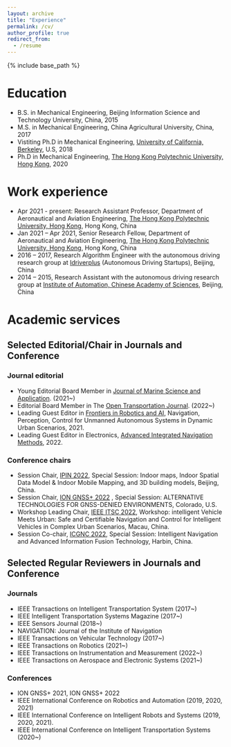 ```yaml
---
layout: archive
title: "Experience"
permalink: /cv/
author_profile: true
redirect_from:
  - /resume
---
```


{% include base_path %}

Education
======
* B.S. in Mechanical Engineering, Beijing Information Science and Technology University, China, 2015
* M.S. in Mechanical Engineering, China Agricultural University, China, 2017
* Vistiting Ph.D in Mechanical Engineering, [University of California, Berkeley](https://www.berkeley.edu/), U.S, 2018 
* Ph.D in Mechanical Engineering, [The Hong Kong Polytechnic University, Hong Kong](https://www.polyu.edu.hk/en/), 2020 

Work experience
======
* Apr 2021 - present: Research Assistant Professor, Department of Aeronautical and Aviation Engineering, [The Hong Kong Polytechnic University, Hong Kong](https://www.polyu.edu.hk/en/), Hong Kong, China
* Jan 2021 – Apr 2021, Senior Research Fellow, Department of Aeronautical and Aviation Engineering, [The Hong Kong Polytechnic University, Hong Kong](https://www.polyu.edu.hk/en/), Hong Kong, China
* 2016 – 2017, Research Algorithm Engineer with the autonomous driving research group at [Idriverplus](https://www.idriverplus.com/cn/index.html) (Autonomous Driving Startups), Beijing, China
* 2014 – 2015, Research Assistant with the autonomous driving research group at [Institute of Automation, Chinese Academy of Sciences](http://www.ia.cas.cn/), Beijing, China 


# Academic services
## Selected Editorial/Chair in Journals and Conference
### Journal editorial
- Young Editorial Board Member in [Journal of Marine Science and Application](https://www.springer.com/journal/11804). (2021~)
- Editorial Board Member in The [Open Transportation Journal](https://opentransportationjournal.com/editorial-board.php). (2022~)
- Leading Guest Editor in [Frontiers in Robotics and AI](https://www.frontiersin.org/journals/robotics-and-ai), Navigation, Perception, Control for Unmanned Autonomous Systems in Dynamic Urban Scenarios, 2021.
- Leading Guest Editor in Electronics, [Advanced Integrated Navigation Methods](https://www.mdpi.com/journal/electronics/special_issues/P9OI2X228O), 2022.

### Conference chairs
- Session Chair, [IPIN 2022](http://www.ipin-conference.org/2022/), Special Session: Indoor maps, Indoor Spatial Data Model & Indoor Mobile Mapping, and 3D building models, Beijing, China. 
- Session Chair, [ION GNSS+ 2022](https://www.ion.org/gnss/) , Special Session: ALTERNATIVE TECHNOLOGIES FOR GNSS-DENIED ENVIRONMENTS, Colorado, U.S.
- Workshop Leading Chair, [IEEE ITSC 2022](https://www.ieee-itsc2022.org/#/), Workshop: intelligent Vehicle Meets Urban: Safe and Certifiable Navigation and Control for Intelligent Vehicles in Complex Urban Scenarios, Macau, China.
- Session Co-chair, [ICGNC 2022](http://icgnc.buaa.edu.cn/), Special Session: Intelligent Navigation and Advanced Information Fusion Technology, Harbin, China. 

## Selected Regular Reviewers in Journals and Conference
### Journals
- IEEE Transactions on Intelligent Transportation System (2017~)
- IEEE Intelligent Transportation Systems Magazine (2017~)
- IEEE Sensors Journal (2018~)
- NAVIGATION: Journal of the Institute of Navigation 
- IEEE Transactions on Vehicular Technology (2017~)
- IEEE Transactions on Robotics (2021~)
- IEEE Transactions on Instrumentation and Measurement (2022~)
- IEEE Transactions on Aerospace and Electronic Systems (2021~)

### Conferences
- ION GNSS+ 2021, ION GNSS+ 2022 
- IEEE International Conference on Robotics and Automation (2019, 2020, 2021)
- IEEE International Conference on Intelligent Robots and Systems (2019, 2020, 2021). 
- IEEE International Conference on Intelligent Transportation Systems (2020~)


<!-- {% if author.googlescholar %}
  You can also find my articles on <u><a href="{{author.googlescholar}}">my Google Scholar profile</a>.</u>
{% endif %}

{% include base_path %}

{% for post in site.publications reversed %}
  {% include archive-single.html %}
{% endfor %} -->
